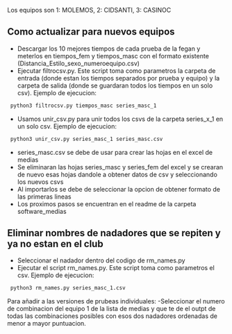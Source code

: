 Los equipos son 1: MOLEMOS, 2: CIDSANTI, 3: CASINOC


## Como actualizar para nuevos equipos
- Descargar los 10 mejores tiempos de cada prueba de la fegan y meterlos en tiempos_fem y tiempos_masc con el formato existente (Distancia_Estilo_sexo_numeroequipo.csv)
- Ejecutar filtrocsv.py. Este script toma como parametros la carpeta de entrada (donde estan los tiempos separados por prueba y equipo) y la carpeta de salida (donde se guardaran todos los tiempos en un solo csv). Ejemplo de ejecucion:
```bash
 python3 filtrocsv.py tiempos_masc series_masc_1
```
- Usamos unir_csv.py para unir todos los csvs de la carpeta series_x_1 en un solo csv. Ejemplo de ejecucion:
```bash
 python3 unir_csv.py series_masc_1 series_masc.csv
```
- series_masc.csv se debe de usar para crear las hojas en el excel de medias
- Se eliminaran las hojas series_masc y series_fem del excel y se crearan de nuevo esas hojas dandole a obtener datos de csv y seleccionando los nuevos csvs
- Al importarlos se debe de seleccionar la opcion de obtener formato de las primeras lineas
- Los proximos pasos se encuentran en el readme de la carpeta software_medias


## Eliminar nombres de nadadores que se repiten y ya no estan en el club
- Seleccionar el nadador dentro del codigo de rm_names.py 
- Ejecutar el script rm_names.py. Este script toma como parametros el csv. Ejemplo de ejecucion:
```bash
 python3 rm_names.py series_masc_1.csv
```

Para añadir a las versiones de prubeas individuales:
-Seleccionar el numero de combinacion del equipo 1 de la lista de medias y que te de el outpt de todas las combinaciones posibles con esos dos nadadores
ordenadas de menor a mayor puntuacion.
